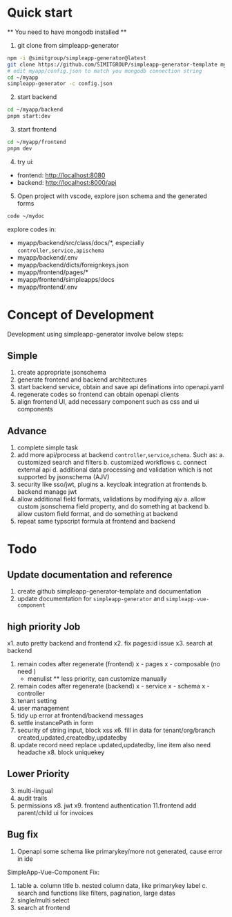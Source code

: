 # Quick start 
** You need to have mongodb installed **
1. git clone from simpleapp-generator
```sh
npm -i @simitgroup/simpleapp-generator@latest
git clone https://github.com/SIMITGROUP/simpleapp-generator-template myapp
# edit myapp/config.json to match you mongodb connection string
cd ~/myapp
simpleapp-generator -c config.json
```
2. start backend
```sh
cd ~/myapp/backend
pnpm start:dev
```
3. start frontend
```sh
cd ~/myapp/frontend
pnpm dev
```
4. try ui:
* frontend: [http://localhost:8080](http://localhost:8080)
* backend: [http://localhost:8000/api](http://localhost:8000/api)
5. Open project with vscode, explore json schema and the generated forms
```sh
code ~/mydoc
```
explore codes in:
* myapp/backend/src/class/docs/*, especially `controller,service,apischema`   
* myapp/backend/.env
* myapp/backend/dicts/foreignkeys.json 
* myapp/frontend/pages/*
* myapp/frontend/simpleapps/docs
* myapp/frontend/.env

# Concept of Development
Development using simpleapp-generator involve below steps:
## Simple
1. create appropriate jsonschema
2. generate frontend and backend architectures
3. start backend service, obtain and save api definations into openapi.yaml
4. regenerate codes so frontend can obtain openapi clients
5. align frontend UI, add necessary component such as css and ui components

## Advance
1. complete simple task
2. add more api/process at backend `controller`,`service`,`schema`. Such as:
  a. customized search and filters
  b. customized workflows
  c. connect external api
  d. additional data processing and validation which is not supported by jsonschema (AJV)
3. security like sso/jwt, plugins
  a. keycloak integration at frontends
  b. backend manage jwt
4. allow additional field formats, validations by modifying ajv
  a. allow custom jsonschema field property, and do something at backend
  b. allow custom field format, and do something at backend
5. repeat same typscript formula at frontend and backend


# Todo
## Update documentation and reference
1. create github simpleapp-generator-template and documentation
2. update documentation for `simpleapp-generator` and `simpleapp-vue-component`



## high priority Job
x1. auto pretty backend and frontend
x2. fix pages:id issue
x3. search at backend
1. remain codes after regenerate (frontend)
x    - pages
x    - composable  (no need )
    - menulist  ** less priority, can customize manually
1. remain codes after regenerate (backend)
x    - service
x    - schema
x    - controller
5. tenant setting
6. user management
2. tidy up error at frontend/backend messages
3. settle instancePath in form
5. security of string input, block xss
x6. fill in data for tenant/org/branch created,updated,createdby,updatedby
7. update record need replace  updated,updatedby, line item also need headache
x8. block uniquekey

## Lower Priority
3. multi-lingual
6. audit trails
7. permissions
x8. jwt
x9. frontend authentication
11.frontend add parent/child ui for invoices

## Bug fix
1. Openapi some schema like primarykey/more not generated, cause error in ide



SimpleApp-Vue-Component Fix:
1. table
  a. column title
  b. nested column data, like primarykey label
  c. search and functions like filters, pagination, large datas
1. single/multi select
4. search at frontend